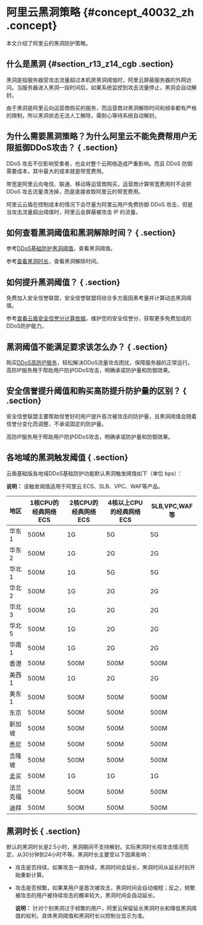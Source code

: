 # 阿里云黑洞策略 {#concept_40032_zh .concept}

本文介绍了阿里云的黑洞防护策略。

## 什么是黑洞 {#section_r13_z14_cgb .section}

黑洞是指服务器受攻击流量超过本机房黑洞阈值时，阿里云屏蔽服务器的外网访问。当服务器进入黑洞一段时间后，如果系统监控到攻击流量停止，黑洞会自动解封。

由于黑洞是阿里云向运营商购买的服务，而运营商对黑洞解除时间和频率都有严格的限制，所以黑洞状态无法人工解除，需耐心等待系统自动解封。

## 为什么需要黑洞策略？为什么阿里云不能免费帮用户无限抵御DDoS攻击？ { .section}

DDoS 攻击不仅影响受害者，也会对整个云网络造成严重影响。而且 DDoS 防御需要成本，其中最大的成本就是带宽费用。

带宽是阿里云向电信、联通、移动等运营商购买，运营商计算带宽费用时不会把 DDoS 攻击流量清洗掉，而是直接收取阿里云的带宽费用。

阿里云云盾在控制成本的情况下会尽量为阿里云用户免费防御 DDoS 攻击，但是当攻击流量超出阈值时，阿里云会屏蔽被攻击 IP 的流量。

## 如何查看黑洞阈值和黑洞解除时间？ { .section}

参考[DDoS基础防护黑洞阈值](../../../../intl.zh-CN/DDoS基础防护服务/用户指南/DDoS基础防护黑洞阈值.md#)，查看黑洞阈值。

参考[查看黑洞时长](../../../../intl.zh-CN/DDoS基础防护服务/用户指南/查看黑洞时长.md#)，查看黑洞解除时间。

## 如何提升黑洞阈值？ { .section}

免费加入安全信誉联盟，安全信誉联盟将综合多方面因素考量并计算动态黑洞阈值。

参考[查看云盾安全信誉分计算依据](../../../../intl.zh-CN/DDoS基础防护服务/用户指南/查看云盾安全信誉分计算依据.md#)，维护您的安全信誉分，获取更多免费加成的DDoS防护能力。

## 黑洞阈值不能满足要求该怎么办？ { .section}

购买[DDoS高防IP服务](https://common-buy-intl.aliyun.com/?spm=a3c0i.8100444.364928.1.5x29Xw&commodityCode=ddosBag_intl#/buy)，轻松解决DDoS流量攻击困扰，保障服务器的正常运行。高防IP服务用于帮助用户防护DDoS攻击，明确承诺防护量和防御效果。

## 安全信誉提升阈值和购买高防提升防护量的区别？ { .section}

安全信誉联盟主要帮助信誉好的用户提升首次被攻击的防护量，且黑洞阈值会随着信誉分变化而调整，不承诺固定的防护量。

高防IP服务用于帮助用户防护DDoS攻击，明确承诺防护量和防御效果。

## 各地域的黑洞触发阈值 { .section}

云盾基础版各地域DDoS基础防护功能默认黑洞触发阈值如下（单位 bps）：

**说明：** 该触发阈值适用于阿里云 ECS、SLB、VPC、WAF等产品。

|地区|1核CPU的经典网络ECS|2核CPU的经典网络ECS|4核以上CPU的经典网络ECS|SLB,VPC,WAF等|
|--|-------------|-------------|---------------|------------|
|华东 1|500M|1G|5G|5G|
|华东 2|500M|1G|2G|2G|
|华北 1|500M|1G|5G|5G|
|华北 2|500M|1G|2G|2G|
|华北 3|500M|1G|2G|2G|
|华北 5|500M|1G|2G|2G|
|华南 1|500M|1G|2G|2G|
|香港|500M|500M|500M|500M|
|美西1|500M|1G|2G|2G|
|美东1|500M|500M|500M|500M|
|东京|500M|500M|500M|500M|
|新加坡|500M|500M|500M|500M|
|悉尼|500M|500M|500M|500M|
|吉隆坡|500M|500M|500M|500M|
|孟买|500M|1G|1G|1G|
|法兰克福|500M|500M|500M|500M|
|迪拜|500M|500M|500M|500M|

## 黑洞时长 { .section}

默认的黑洞时长是2.5小时，黑洞期间不支持解封。实际黑洞时长视攻击情况而定，从30分钟到24小时不等。黑洞时长主要受以下因素影响：

-   攻击是否持续。如果攻击一直持续，黑洞时间会延长，黑洞时间从延长时刻开始重新计算。
-   攻击是否频繁，如果某用户是首次被攻击，黑洞时间会自动缩短；反之，频繁被攻击的用户被持续攻击的概率较大，黑洞时间会自动延长。

    **说明：** 针对个别黑洞过于频繁的用户，阿里云保留延长黑洞时长和降低黑洞阈值的权利，具体黑洞阈值和黑洞时长以控制台显示为准。


